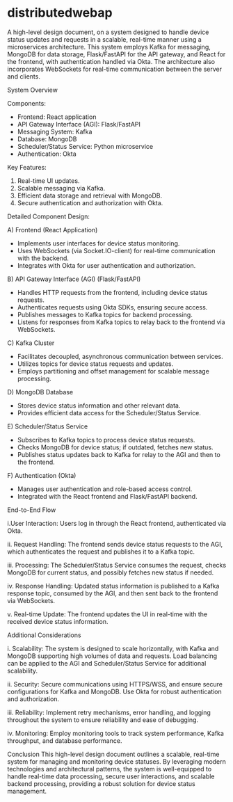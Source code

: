 # distributedwebap
A high-level design document, on a system designed to handle device status updates and requests in a scalable, real-time manner using a microservices architecture. 
This system employs Kafka for messaging, MongoDB for data storage, Flask/FastAPI for the API gateway, and React for the frontend, with authentication handled via Okta. The architecture also incorporates WebSockets for real-time communication between the server and clients.

System Overview

Components:
* Frontend: React application
* API Gateway Interface (AGI): Flask/FastAPI
* Messaging System: Kafka
* Database: MongoDB
* Scheduler/Status Service: Python microservice
* Authentication: Okta

Key Features:

1. Real-time UI updates.
2. Scalable messaging via Kafka.
3. Efficient data storage and retrieval with MongoDB.
4. Secure authentication and authorization with Okta.

Detailed Component Design:

A) Frontend (React Application)

* Implements user interfaces for device status monitoring.
* Uses WebSockets (via Socket.IO-client) for real-time communication with the backend.
* Integrates with Okta for user authentication and authorization.

B) API Gateway Interface (AGI) (Flask/FastAPI)

* Handles HTTP requests from the frontend, including device status requests.
* Authenticates requests using Okta SDKs, ensuring secure access.
* Publishes messages to Kafka topics for backend processing.
* Listens for responses from Kafka topics to relay back to the frontend via WebSockets.

C) Kafka Cluster

* Facilitates decoupled, asynchronous communication between services.
* Utilizes topics for device status requests and updates.
* Employs partitioning and offset management for scalable message processing.

D) MongoDB Database

* Stores device status information and other relevant data.
* Provides efficient data access for the Scheduler/Status Service.

E) Scheduler/Status Service

* Subscribes to Kafka topics to process device status requests.
* Checks MongoDB for device status; if outdated, fetches new status.
* Publishes status updates back to Kafka for relay to the AGI and then to the frontend.

F) Authentication (Okta)

* Manages user authentication and role-based access control.
* Integrated with the React frontend and Flask/FastAPI backend.


End-to-End Flow


i.User Interaction: Users log in through the React frontend, authenticated via Okta.

ii. Request Handling: The frontend sends device status requests to the AGI, which authenticates the request and publishes it to a Kafka topic.

iii. Processing: The Scheduler/Status Service consumes the request, checks MongoDB for current status, and possibly fetches new status if needed.

iv. Response Handling: Updated status information is published to a Kafka response topic, consumed by the AGI, and then sent back to the frontend via WebSockets.

v. Real-time Update: The frontend updates the UI in real-time with the received device status information.



Additional Considerations


i. Scalability: The system is designed to scale horizontally, with Kafka and MongoDB supporting high volumes of data and requests. Load balancing can be applied to the AGI and Scheduler/Status Service for additional scalability.

ii. Security: Secure communications using HTTPS/WSS, and ensure secure configurations for Kafka and MongoDB. Use Okta for robust authentication and authorization.

iii. Reliability: Implement retry mechanisms, error handling, and logging throughout the system to ensure reliability and ease of debugging.

iv. Monitoring: Employ monitoring tools to track system performance, Kafka throughput, and database performance.


Conclusion
This high-level design document outlines a scalable, real-time system for managing and monitoring device statuses. By leveraging modern technologies and architectural patterns, the system is well-equipped to handle real-time data processing, secure user interactions, and scalable backend processing, providing a robust solution for device status management.
